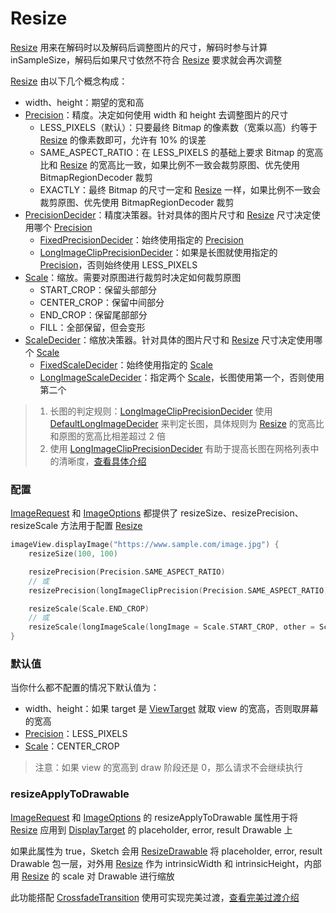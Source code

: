 # Resize

[Resize] 用来在解码时以及解码后调整图片的尺寸，解码时参与计算 inSampleSize，解码后如果尺寸依然不符合 [Resize] 要求就会再次调整

[Resize] 由以下几个概念构成：

* width、height：期望的宽和高
* [Precision]：精度。决定如何使用 width 和 height 去调整图片的尺寸
    * LESS_PIXELS（默认）：只要最终 Bitmap 的像素数（宽乘以高）约等于 [Resize] 的像素数即可，允许有 10% 的误差
    * SAME_ASPECT_RATIO：在 LESS_PIXELS 的基础上要求 Bitmap 的宽高比和 [Resize] 的宽高比一致，如果比例不一致会裁剪原图、优先使用
      BitmapRegionDecoder 裁剪
    * EXACTLY：最终 Bitmap 的尺寸一定和 [Resize] 一样，如果比例不一致会裁剪原图、优先使用 BitmapRegionDecoder 裁剪
* [PrecisionDecider]：精度决策器。针对具体的图片尺寸和 [Resize] 尺寸决定使用哪个 [Precision]
    * [FixedPrecisionDecider]：始终使用指定的 [Precision]
    * [LongImageClipPrecisionDecider]：如果是长图就使用指定的 [Precision]，否则始终使用 LESS_PIXELS
* [Scale]：缩放。需要对原图进行裁剪时决定如何裁剪原图
    * START_CROP：保留头部部分
    * CENTER_CROP：保留中间部分
    * END_CROP：保留尾部部分
    * FILL：全部保留，但会变形
* [ScaleDecider]：缩放决策器。针对具体的图片尺寸和 [Resize] 尺寸决定使用哪个 [Scale]
    * [FixedScaleDecider]：始终使用指定的 [Scale]
    * [LongImageScaleDecider]：指定两个 [Scale]，长图使用第一个，否则使用第二个

> 1. 长图的判定规则：[LongImageClipPrecisionDecider] 使用 [DefaultLongImageDecider] 来判定长图，具体规则为 [Resize] 的宽高比和原图的宽高比相差超过 2 倍
> 2. 使用 [LongImageClipPrecisionDecider] 有助于提高长图在网格列表中的清晰度，[查看具体介绍][long_image_grid_thumbnails]

### 配置

[ImageRequest] 和 [ImageOptions] 都提供了 resizeSize、resizePrecision、resizeScale 方法用于配置 [Resize]

```kotlin
imageView.displayImage("https://www.sample.com/image.jpg") {
    resizeSize(100, 100)

    resizePrecision(Precision.SAME_ASPECT_RATIO)
    // 或
    resizePrecision(longImageClipPrecision(Precision.SAME_ASPECT_RATIO))

    resizeScale(Scale.END_CROP)
    // 或
    resizeScale(longImageScale(longImage = Scale.START_CROP, other = Scale.CENTER_CROP))
}
```

### 默认值

当你什么都不配置的情况下默认值为：

* width、height：如果 target 是 [ViewTarget] 就取 view 的宽高，否则取屏幕的宽高
* [Precision]：LESS_PIXELS
* [Scale]：CENTER_CROP

> 注意：如果 view 的宽高到 draw 阶段还是 0，那么请求不会继续执行

### resizeApplyToDrawable

[ImageRequest] 和 [ImageOptions] 的 resizeApplyToDrawable 属性用于将 [Resize] 应用到 [DisplayTarget] 的
placeholder, error, result Drawable 上

如果此属性为 true，Sketch 会用 [ResizeDrawable] 将 placeholder, error, result Drawable 包一层，对外用 [Resize] 作为
intrinsicWidth 和 intrinsicHeight，内部用 [Resize] 的 scale 对 Drawable 进行缩放

此功能搭配 [CrossfadeTransition] 使用可实现完美过渡，[查看完美过渡介绍][transition]

[Resize]: ../../sketch/src/main/java/com/github/panpf/sketch/resize/Resize.kt

[Scale]: ../../sketch/src/main/java/com/github/panpf/sketch/resize/Scale.kt

[ScaleDecider]: ../../sketch/src/main/java/com/github/panpf/sketch/resize/ScaleDecider.kt

[FixedScaleDecider]: ../../sketch/src/main/java/com/github/panpf/sketch/resize/FixedScaleDecider.kt

[LongImageScaleDecider]: ../../sketch/src/main/java/com/github/panpf/sketch/resize/LongImageScaleDecider.kt

[FixedPrecisionDecider]: ../../sketch/src/main/java/com/github/panpf/sketch/resize/FixedPrecisionDecider.kt

[LongImageClipPrecisionDecider]: ../../sketch/src/main/java/com/github/panpf/sketch/resize/LongImageClipPrecisionDecider.kt

[PrecisionDecider]: ../../sketch/src/main/java/com/github/panpf/sketch/resize/PrecisionDecider.kt

[Precision]: ../../sketch/src/main/java/com/github/panpf/sketch/resize/Precision.kt

[ViewTarget]: ../../sketch/src/main/java/com/github/panpf/sketch/target/ViewTarget.kt

[ImageRequest]: ../../sketch/src/main/java/com/github/panpf/sketch/request/ImageRequest.kt

[ImageOptions]: ../../sketch/src/main/java/com/github/panpf/sketch/request/ImageOptions.kt

[CrossfadeTransition]: ../../sketch/src/main/java/com/github/panpf/sketch/transition/CrossfadeTransition.kt

[DisplayTarget]: ../../sketch/src/main/java/com/github/panpf/sketch/target/DisplayTarget.kt

[ResizeDrawable]: ../../sketch/src/main/java/com/github/panpf/sketch/drawable/internal/ResizeDrawable.kt

[DefaultLongImageDecider]: ../../sketch/src/main/java/com/github/panpf/sketch/util/LongImageDecider.kt

[long_image_grid_thumbnails]: long_image_grid_thumbnails.md

[transition]: transition.md